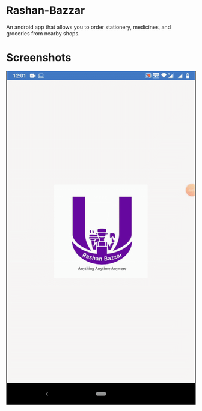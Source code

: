 # Rashan-Bazzar
An android app that allows you to order stationery, medicines, and groceries from nearby shops.


# Screenshots
![app](https://github.com/AP-Atul/ap-atul.github.io/blob/master/images/projects/rb.gif)
